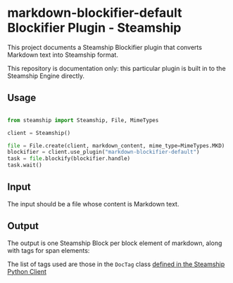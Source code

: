# markdown-blockifier-default Blockifier Plugin - Steamship

This project documents a Steamship Blockifier plugin that converts Markdown text into Steamship format.

This repository is documentation only: this particular plugin is built in to the Steamship Engine directly.

## Usage

```python

from steamship import Steamship, File, MimeTypes

client = Steamship()

file = File.create(client, markdown_content, mime_type=MimeTypes.MKD)
blockifier = client.use_plugin("markdown-blockifier-default")
task = file.blockify(blockifier.handle)
task.wait()

```

## Input

The input should be a file whose content is Markdown text.

## Output

The output is one Steamship Block per block element of markdown, along with tags for span elements:

The list of tags used are those in the `DocTag` class
[defined in the Steamship Python Client](https://github.com/steamship-core/python-client/blob/main/src/steamship/data/tags/tag_constants.py#L23)
